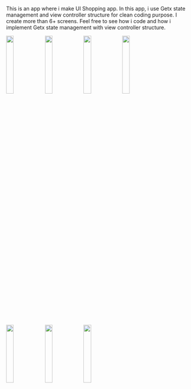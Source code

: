 This is an app where i make UI Shopping app. In this app, i use Getx state management and view controller structure for clean coding purpose. I create more than 6+ screens. Feel free to see how i code and how i implement Getx state management with view controller structure.

<img src="https://user-images.githubusercontent.com/71324740/163552003-52af96b9-47db-4a6f-b6c3-63669ae59313.png" width=20% height=20%> <img src="https://user-images.githubusercontent.com/71324740/163552015-bc456084-ea3e-4301-a117-54e90a25ee0e.png" width=20% height=20%> <img src="https://user-images.githubusercontent.com/71324740/163552059-ec52b008-2d3e-4d2d-8fcd-d2f6e09270a7.png" width=20% height=20%> <img src="https://user-images.githubusercontent.com/71324740/163552082-b685ba65-1d53-402f-874f-fdc1f81ce2b2.png" width=20% height=20%> <img src="https://user-images.githubusercontent.com/71324740/163552090-ac3aa5d2-18df-41e9-b27c-8a044d5b84f6.png" width=20% height=20%> <img src="https://user-images.githubusercontent.com/71324740/163552109-767e4e35-ddf0-4232-9313-c7a08c7886ba.png" width=20% height=20%> <img src="https://user-images.githubusercontent.com/71324740/163552643-b8731467-e40b-4c8f-b91b-59d722fbb341.png" width=20% height=20%>

